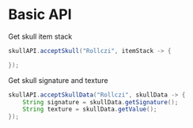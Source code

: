 # Basic API

Get skull item stack

```java
skullAPI.acceptSkull("Rollczi", itemStack -> {

});
```

Get skull signature and texture

```java
skullAPI.acceptSkullData("Rollczi", skullData -> {
    String signature = skullData.getSignature();
    String texture = skullData.getValue();
});
```
